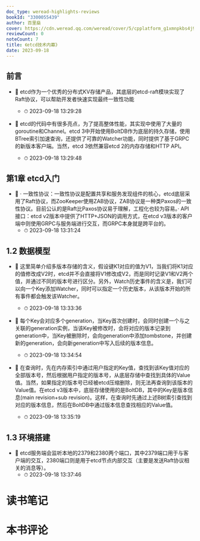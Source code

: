 ```yaml
---
doc_type: weread-highlights-reviews
bookId: "3300055439"
author: 百里燊
cover: https://cdn.weread.qq.com/weread/cover/5/cpplatform_g1xmnpkbs4j9d4evg6qrmf/t7_cpplatform_g1xmnpkbs4j9d4evg6qrmf1681438996.jpg
reviewCount: 0
noteCount: 7
title: 《etcd技术内幕》
date: 2023-09-18
---
```



## 前言


- 📌 etcd作为一个优秀的分布式KV存储产品，其底层的etcd-raft模块实现了Raft协议，可以帮助开发者快速实现最终一致性功能 
    - ⏱ 2023-09-18 13:29:28 

- 📌 etcd的代码中有很多亮点，为了提高整体性能，其实现中使用了大量的goroutine和Channel。etcd 3中开始使用BoltDB作为底层的持久存储，使用BTree索引加速查询，还提供了可靠的Watcher功能，同时提供了基于GRPC的新版本客户端。当然，etcd 3依然兼容etcd 2的内存存储和HTTP API。 
    - ⏱ 2023-09-18 13:29:48 
## 第1章 etcd入门


- 📌 · 一致性协议：一致性协议是配置共享和服务发现组件的核心，etcd底层采用了Raft协议，而ZooKeeper使用ZAB协议，ZAB协议是一种类Paxos的一致性协议。目前公认的是Raft比Paxos协议易于理解，工程化也较为容易。· API接口：etcd v2版本中提供了HTTP+JSON的调用方式，在etcd v3版本的客户端中则使用GRPC与服务端进行交互，而GRPC本身就是跨平台的。 
    - ⏱ 2023-09-18 13:31:24 
## 1.2 数据模型


- 📌 这里简单介绍多版本存储的含义，假设键K1对应的值为V1，当我们将K1对应的值修改成V2时，etcd并不会直接将V1修改成V2，而是同时记录V1和V2两个值，并通过不同的版本号进行区分。另外，Watch历史事件的含义是，我们可以向一个Key添加Watcher，同时可以指定一个历史版本，从该版本开始的所有事件都会触发该Watcher。 
    - ⏱ 2023-09-18 13:33:36 

- 📌 每个Key会对应多个generation，当Key首次创建时，会同时创建一个与之关联的generation实例，当该Key被修改时，会将对应的版本记录到generation中，当Key被删除时，会向generation中添加tombstone，并创建新的generation，会向新generation中写入后续的版本信息。 
    - ⏱ 2023-09-18 13:34:54 

- 📌 在查询时，先在内存索引中通过用户指定的Key值，查找到该Key值对应的全部版本号，然后根据用户指定的版本号，从底层存储中查找到具体的Value值。当然，如果指定的版本号已经被etcd压缩删除，则无法再查询到该版本的Value值。在etcd v3版本中，底层存储使用的是BoltDB，其中的Key是版本信息(main revision+sub revision)。这样，在查询时先通过上述B树索引查找到对应的版本信息，然后在BoltDB中通过版本信息查找相应的Value值。 
    - ⏱ 2023-09-18 13:35:19 
## 1.3 环境搭建


- 📌 etcd服务端会监听本地的2379和2380两个端口，其中2379端口用于与客户端的交互，2380端口则是用于etcd节点内部交互（主要是发送Raft协议相关的消息等）。 
    - ⏱ 2023-09-18 13:37:46 

# 读书笔记


# 本书评论

